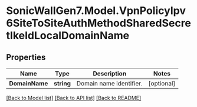 # SonicWallGen7.Model.VpnPolicyIpv6SiteToSiteAuthMethodSharedSecretIkeIdLocalDomainName

## Properties

Name | Type | Description | Notes
------------ | ------------- | ------------- | -------------
**DomainName** | **string** | Domain name identifier. | [optional] 

[[Back to Model list]](../README.md#documentation-for-models) [[Back to API list]](../README.md#documentation-for-api-endpoints) [[Back to README]](../README.md)

